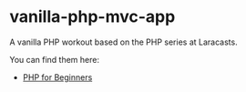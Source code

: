 # vanilla-php-mvc-app
A vanilla PHP workout based on the PHP series at Laracasts.

You can find them here:
- [PHP for Beginners](https://laracasts.com/series/php-for-beginners-2023-edition)